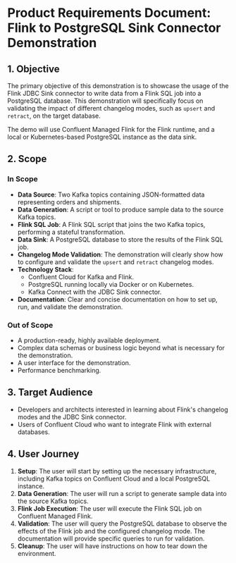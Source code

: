 # Product Requirements Document: Flink to PostgreSQL Sink Connector Demonstration

## 1. Objective

The primary objective of this demonstration is to showcase the usage of the Flink JDBC Sink connector to write data from a Flink SQL job into a PostgreSQL database. This demonstration will specifically focus on validating the impact of different changelog modes, such as `upsert` and `retract`, on the target database.

The demo will use Confluent Managed Flink for the Flink runtime, and a local or Kubernetes-based PostgreSQL instance as the data sink.

## 2. Scope

### In Scope

*   **Data Source**: Two Kafka topics containing JSON-formatted data representing orders and shipments.
*   **Data Generation**: A script or tool to produce sample data to the source Kafka topics.
*   **Flink SQL Job**: A Flink SQL script that joins the two Kafka topics, performing a stateful transformation.
*   **Data Sink**: A PostgreSQL database to store the results of the Flink SQL job.
*   **Changelog Mode Validation**: The demonstration will clearly show how to configure and validate the `upsert` and `retract` changelog modes.
*   **Technology Stack**:
    *   Confluent Cloud for Kafka and Flink.
    *   PostgreSQL running locally via Docker or on Kubernetes.
    *   Kafka Connect with the JDBC Sink connector.
*   **Documentation**: Clear and concise documentation on how to set up, run, and validate the demonstration.

### Out of Scope

*   A production-ready, highly available deployment.
*   Complex data schemas or business logic beyond what is necessary for the demonstration.
*   A user interface for the demonstration.
*   Performance benchmarking.

## 3. Target Audience

*   Developers and architects interested in learning about Flink's changelog modes and the JDBC Sink connector.
*   Users of Confluent Cloud who want to integrate Flink with external databases.

## 4. User Journey

1.  **Setup**: The user will start by setting up the necessary infrastructure, including Kafka topics on Confluent Cloud and a local PostgreSQL instance.
2.  **Data Generation**: The user will run a script to generate sample data into the source Kafka topics.
3.  **Flink Job Execution**: The user will execute the Flink SQL job on Confluent Managed Flink.
4.  **Validation**: The user will query the PostgreSQL database to observe the effects of the Flink job and the configured changelog mode. The documentation will provide specific queries to run for validation.
5.  **Cleanup**: The user will have instructions on how to tear down the environment.
